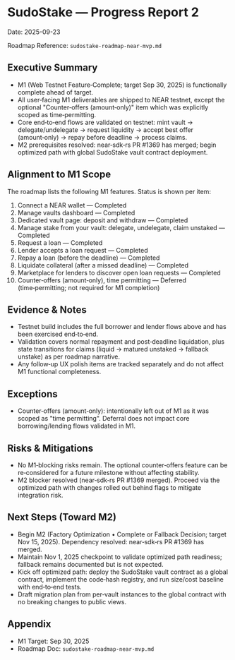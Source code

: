# SudoStake — Progress Report 2

Date: 2025-09-23

Roadmap Reference: `sudostake-roadmap-near-mvp.md`

## Executive Summary

- M1 (Web Testnet Feature‑Complete; target Sep 30, 2025) is functionally complete ahead of target.
- All user‑facing M1 deliverables are shipped to NEAR testnet, except the optional "Counter‑offers (amount‑only)" item which was explicitly scoped as time‑permitting.
- Core end‑to‑end flows are validated on testnet: mint vault → delegate/undelegate → request liquidity → accept best offer (amount‑only) → repay before deadline → process claims.
- M2 prerequisites resolved: near‑sdk‑rs PR #1369 has merged; begin optimized path with global SudoStake vault contract deployment.

## Alignment to M1 Scope

The roadmap lists the following M1 features. Status is shown per item:

1. Connect a NEAR wallet — Completed
2. Manage vaults dashboard — Completed
3. Dedicated vault page: deposit and withdraw — Completed
4. Manage stake from your vault: delegate, undelegate, claim unstaked — Completed
5. Request a loan — Completed
6. Lender accepts a loan request — Completed
7. Repay a loan (before the deadline) — Completed
8. Liquidate collateral (after a missed deadline) — Completed
9. Marketplace for lenders to discover open loan requests — Completed
10. Counter‑offers (amount‑only), time permitting — Deferred (time‑permitting; not required for M1 completion)

## Evidence & Notes

- Testnet build includes the full borrower and lender flows above and has been exercised end‑to‑end.
- Validation covers normal repayment and post‑deadline liquidation, plus state transitions for claims (liquid → matured unstaked → fallback unstake) as per roadmap narrative.
- Any follow‑up UX polish items are tracked separately and do not affect M1 functional completeness.

## Exceptions

- Counter‑offers (amount‑only): intentionally left out of M1 as it was scoped as "time permitting". Deferral does not impact core borrowing/lending flows validated in M1.

## Risks & Mitigations

- No M1‑blocking risks remain. The optional counter‑offers feature can be re‑considered for a future milestone without affecting stability.
- M2 blocker resolved (near‑sdk‑rs PR #1369 merged). Proceed via the optimized path with changes rolled out behind flags to mitigate integration risk.

## Next Steps (Toward M2)

- Begin M2 (Factory Optimization • Complete or Fallback Decision; target Nov 15, 2025). Dependency resolved: near‑sdk‑rs PR #1369 has merged.
- Maintain Nov 1, 2025 checkpoint to validate optimized path readiness; fallback remains documented but is not expected.
- Kick off optimized path: deploy the SudoStake vault contract as a global contract, implement the code‑hash registry, and run size/cost baseline with end‑to‑end tests.
- Draft migration plan from per‑vault instances to the global contract with no breaking changes to public views.

## Appendix

- M1 Target: Sep 30, 2025
- Roadmap Doc: `sudostake-roadmap-near-mvp.md`
